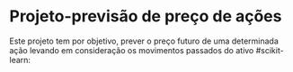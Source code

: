 # Projeto-previsão de preço de ações
Este projeto tem por objetivo, prever o preço futuro de uma determinada ação levando em consideração os movimentos passados do ativo
#scikit-learn:
